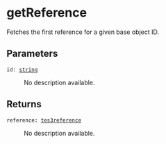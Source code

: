 # getReference

Fetches the first reference for a given base object ID.

## Parameters

<dl class="describe">
<dt><code class="descname">id: <a href="https://mwse.readthedocs.io/en/latest/lua/type/string.html">string</a></code></dt>
<dd>

No description available.

</dd>
</dl>

## Returns

<dl class="describe">
<dt><code class="descname">reference: <a href="https://mwse.readthedocs.io/en/latest/lua/type/tes3reference.html">tes3reference</a></code></dt>
<dd>

No description available.

</dd>
</dl>
